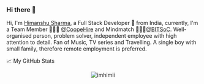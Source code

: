 ### Hi there 👋

Hi, I'm [Himanshu Sharma](https://imhimanshu.com), a Full Stack Developer 🚀 from India, currently, I'm a Team Member 🙍🏽‍♂️ [@CoopeHire](https://github.com/cooperhire) and Mindmatch 👨🏽‍💼[@BITSoC](https://github.com/mindmatch). Well-organised person, problem solver, independent employee with high attention to detail. Fan of Music, TV series and Travelling. A single boy with small family, therefore remote employment is preferred.

<summary>📈 My GitHub Stats</summary>

<p align="center"> <img src="https://github-readme-stats.vercel.app/api?username=imhimi&show_icons=true&theme=gotham" alt="imhimii" />
  
<!--
**imhimi/imhimi** is a ✨ _special_ ✨ repository because its `README.md` (this file) appears on your GitHub profile.

Here are some ideas to get you started:

- 🔭 I’m currently working on ...
- 🌱 I’m currently learning ...
- 👯 I’m looking to collaborate on ...
- 🤔 I’m looking for help with ...
- 💬 Ask me about ...
- 📫 How to reach me: ...
- 😄 Pronouns: ...
- ⚡ Fun fact: ...
-->
